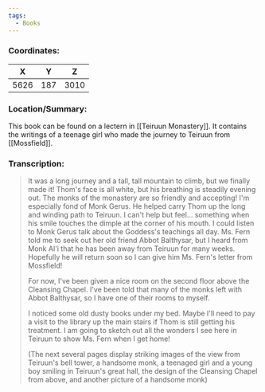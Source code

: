 ```yaml
---
tags:
  - Books
---
```


### Coordinates:
| **X** | **Y**| **Z** |
|:-----:|:----:|:-----:|
|5626  |187   |3010  |

### Location/Summary:
This book can be found on a lectern in [[Teiruun Monastery]]. It contains the writings of a teenage girl who made the journey to Teiruun from [[Mossfield]].

### Transcription:
> It was a long journey and a tall, tall mountain to climb, but we finally made it! Thom's face is all white, but his breathing is steadily evening out. The monks of the monastery are so friendly and accepting! I'm especially fond of Monk Gerus. He helped carry Thom up the long and winding path to Teiruun. I can't help but feel... something when his smile touches the dimple at the corner of his mouth. I could listen to Monk Gerus talk about the Goddess's teachings all day. Ms. Fern told me to seek out her old friend Abbot Balthysar, but I heard from Monk Al'i that he has been away from Teiruun for many weeks. Hopefully he will return soon so I can give him Ms. Fern's letter from Mossfield!
>
> For now, I've been given a nice room on the second floor above the Cleansing Chapel. I've been told that many of the monks left with Abbot Balthysar, so I have one of their rooms to myself.
>
> I noticed some old dusty books under my bed. Maybe I'll need to pay a visit to the library up the main stairs if Thom is still getting his treatment. I am going to sketch out all the wonders I see here in Teiruun to show Ms. Fern when I get home!
>
> (The next several pages display striking images of the view from Teiruun's bell tower, a handsome monk, a teenaged girl and a young boy smiling in Teiruun's great hall, the design of the Cleansing Chapel from above, and another picture of a handsome monk)

